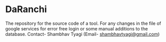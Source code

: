 # DaRanchi

The repository for the source code of a tool.
For any changes in the file of google services for error free login or some manual additions to the database. 
Contact-
Shambhav Tyagi
(Email- shambhavtyagi@gmail.com)
